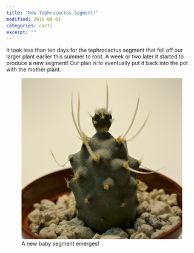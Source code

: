 ```yaml
---
title: "New Tephrocactus Segment!"
modified: 2016-08-03
categories: cacti
excerpt: ""
---
```


It took less than ten days for the tephrocactus segment that fell off our larger plant earlier this summer to root. A week or two later it started to produce a new segment! Our plan is to eventually put it back into the pot with the mother plant. 

<figure>
  <a href="/images/cacti/P1010102cl.jpg" title="A new baby segment emerges!"><img src="/images/cacti/P1010102b.jpg" title="A new baby segment emerges!"></a>
  <figcaption>A new baby segment emerges!</figcaption>
</figure>
